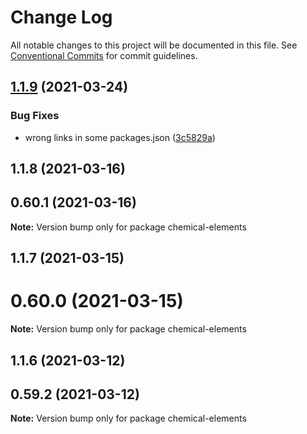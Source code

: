 # Change Log

All notable changes to this project will be documented in this file.
See [Conventional Commits](https://conventionalcommits.org) for commit guidelines.

## [1.1.9](https://github.com/cheminfo/mass-tools/compare/chemical-elements@1.1.8...chemical-elements@1.1.9) (2021-03-24)


### Bug Fixes

* wrong links in some packages.json ([3c5829a](https://github.com/cheminfo/mass-tools/commit/3c5829a153dd198d56e7d54c065bf7e241ea0423))





## 1.1.8 (2021-03-16)



## 0.60.1 (2021-03-16)

**Note:** Version bump only for package chemical-elements





## 1.1.7 (2021-03-15)



# 0.60.0 (2021-03-15)

**Note:** Version bump only for package chemical-elements





## 1.1.6 (2021-03-12)



## 0.59.2 (2021-03-12)

**Note:** Version bump only for package chemical-elements
